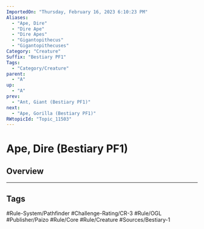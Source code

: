 ```yaml
---
ImportedOn: "Thursday, February 16, 2023 6:10:23 PM"
Aliases:
  - "Ape, Dire"
  - "Dire Ape"
  - "Dire Apes"
  - "Gigantopithecus"
  - "Gigantopithecuses"
Category: "Creature"
Suffix: "Bestiary PF1"
Tags:
  - "Category/Creature"
parent:
  - "A"
up:
  - "A"
prev:
  - "Ant, Giant (Bestiary PF1)"
next:
  - "Ape, Gorilla (Bestiary PF1)"
RWtopicId: "Topic_11503"
---
```

# Ape, Dire (Bestiary PF1)
## Overview

---
## Tags
#Rule-System/Pathfinder #Challenge-Rating/CR-3 #Rule/OGL #Publisher/Paizo #Rule/Core #Rule/Creature #Sources/Bestiary-1

